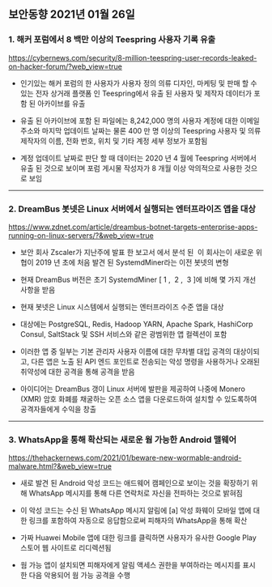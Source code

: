 ## 보안동향 2021년 01월 26일  
   
    
### 1. 해커 포럼에서 8 백만 이상의 Teespring 사용자 기록 유출
       
  
https://cybernews.com/security/8-million-teespring-user-records-leaked-on-hacker-forum/?web_view=true  
      

- 인기있는 해커 포럼의 한 사용자가 사용자 정의 의류 디자인, 마케팅 및 판매 할 수있는 전자 상거래 플랫폼 인 Teespring에서 유출 된 사용자 및 제작자 데이터가 포함 된 아카이브를 유출  
    

- 유출 된 아카이브에 포함 된 파일에는 8,242,000 명의 사용자 계정에 대한 이메일 주소와 마지막 업데이트 날짜는 물론 400 만 명 이상의 Teespring 사용자 및 의류 제작자의 이름, 전화 번호, 위치 및 기타 계정 세부 정보가 포함됨  
   
  
- 계정 업데이트 날짜로 판단 할 때 데이터는 2020 년 4 월에 Teespring 서버에서 유출 된 것으로 보이며 포럼 게시물 작성자가 8 개월 이상 악의적으로 사용한 것으로 보임  
       

---
  
  
### 2. DreamBus 봇넷은 Linux 서버에서 실행되는 엔터프라이즈 앱을 대상    
   
   
https://www.zdnet.com/article/dreambus-botnet-targets-enterprise-apps-running-on-linux-servers/?&web_view=true  
    
    
- 보안 회사 Zscaler가 지난주에 발표 한 보고서 에서 분석 된  이 회사는이 새로운 위협이 2019 년 초에 처음 발견 된 SystemdMiner라는 이전 봇넷의 변형  
  

- 현재 DreamBus 버전은 초기 SystemdMiner  [ 1 ,  2 ,  3 ]에 비해 몇 가지 개선 사항을 받음  

- 현재 봇넷은 Linux 시스템에서 실행되는 엔터프라이즈 수준 앱을 대상  
    

- 대상에는 PostgreSQL, Redis, Hadoop YARN, Apache Spark, HashiCorp Consul, SaltStack 및 SSH 서비스와 같은 광범위한 앱 컬렉션이 포함  
  

- 이러한 앱 중 일부는 기본 관리자 사용자 이름에 대한 무차별 대입 공격의 대상이되고, 다른 앱은 노출 된 API 엔드 포인트로 전송되는 악성 명령을 사용하거나 오래된 취약성에 대한 공격을 통해 공격을 받음  
  

- 아이디어는 DreamBus 갱이 Linux 서버에 발판을 제공하여 나중에 Monero (XMR) 암호 화폐를 채굴하는 오픈 소스 앱을 다운로드하여 설치할 수 있도록하여 공격자들에게 수익을 창출  
     

---
  
  
### 3. WhatsApp을 통해 확산되는 새로운 웜 가능한 Android 맬웨어     
           

https://thehackernews.com/2021/01/beware-new-wormable-android-malware.html?&web_view=true  
  
   
- 새로 발견 된 Android 악성 코드는 애드웨어 캠페인으로 보이는 것을 확장하기 위해 WhatsApp 메시지를 통해 다른 연락처로 자신을 전파하는 것으로 밝혀짐  
   

- 이 악성 코드는 수신 된 WhatsApp 메시지 알림에 [a] 악성 화웨이 모바일 앱에 대한 링크를 포함하여 자동으로 응답함으로써 피해자의 WhatsApp을 통해 확산  

- 가짜 Huawei Mobile 앱에 대한 링크를 클릭하면 사용자가 유사한 Google Play 스토어 웹 사이트로 리디렉션됨  
   

- 웜 가능 앱이 설치되면 피해자에게 알림 액세스 권한을 부여하라는 메시지를 표시 한 다음 악용되어 웜 가능 공격을 수행  
  

